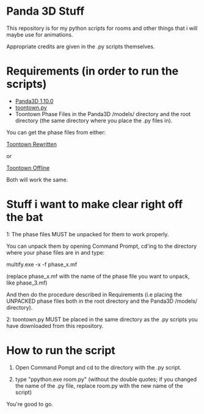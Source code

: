 # Panda 3D Stuff
This repository is for my python scripts for rooms and other things that i will maybe use for animations.

Appropriate credits are given in the .py scripts themselves.

# Requirements (in order to run the scripts)
- [Panda3D 1.10.0](https://www.panda3d.org/download.php?platform=lenny&version=devel&sdk)
- [toontown.py](https://github.com/QED1224/Toontown-Resources/tree/master/panda3d)
- Toontown Phase Files in the Panda3D /models/ directory and the root directory (the same directory where you place the .py files in). 

You can get the phase files from either:

[Toontown Rewritten](https://www.toontownrewritten.com/play)

or

[Toontown Offline](https://ttoffline.com/download)

Both will work the same.

# Stuff i want to make clear right off the bat

1: The phase files MUST be unpacked for them to work properly.

You can unpack them by opening Command Prompt, cd'ing to the directory where your phase files are in and type:

multify.exe -x -f phase_x.mf

(replace phase_x.mf with the name of the phase file you want to unpack, like phase_3.mf)

And then do the procedure described in Requirements (i.e placing the UNPACKED phase files both in the root directory and the Panda3D /models/ directory).

2: toontown.py MUST be placed in the same directory as the .py scripts you have downloaded from this repository.

# How to run the script

1. Open Command Pompt and cd to the directory with the .py script.

2. type "ppython.exe room.py" (without the double quotes; if you changed the name of the .py file, replace room.py with the new name of the script)

You're good to go.
